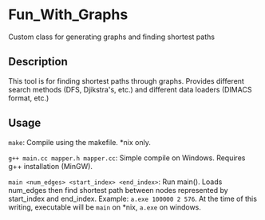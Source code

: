 # Fun_With_Graphs
Custom class for generating graphs and finding shortest paths

## Description
This tool is for finding shortest paths through graphs.
Provides different search methods (DFS, Djikstra's, etc.) and different data loaders (DIMACS format, etc.)

## Usage
`make`: Compile using the makefile. \*nix only.

`g++ main.cc mapper.h mapper.cc`: Simple compile on Windows. Requires g++ installation (MinGW).

`main <num_edges> <start_index> <end_index>`: Run main(). Loads num_edges then find shortest path between nodes represented by start_index and end_index. Example: `a.exe 100000 2 576`.
At the time of this writing, executable will be `main` on \*nix, `a.exe` on windows.
